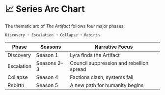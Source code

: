 # 📈 Series Arc Chart

The thematic arc of _The Artifact_ follows four major phases:

```
Discovery ➝ Escalation ➝ Collapse ➝ Rebirth
```

| Phase      | Seasons     | Narrative Focus                          |
|------------|-------------|-------------------------------------------|
| Discovery  | Season 1    | Lyra finds the Artifact                  |
| Escalation | Seasons 2–3 | Council suppression and rebellion spread |
| Collapse   | Season 4    | Factions clash, systems fail             |
| Rebirth    | Season 5    | A new path for humanity begins           |
